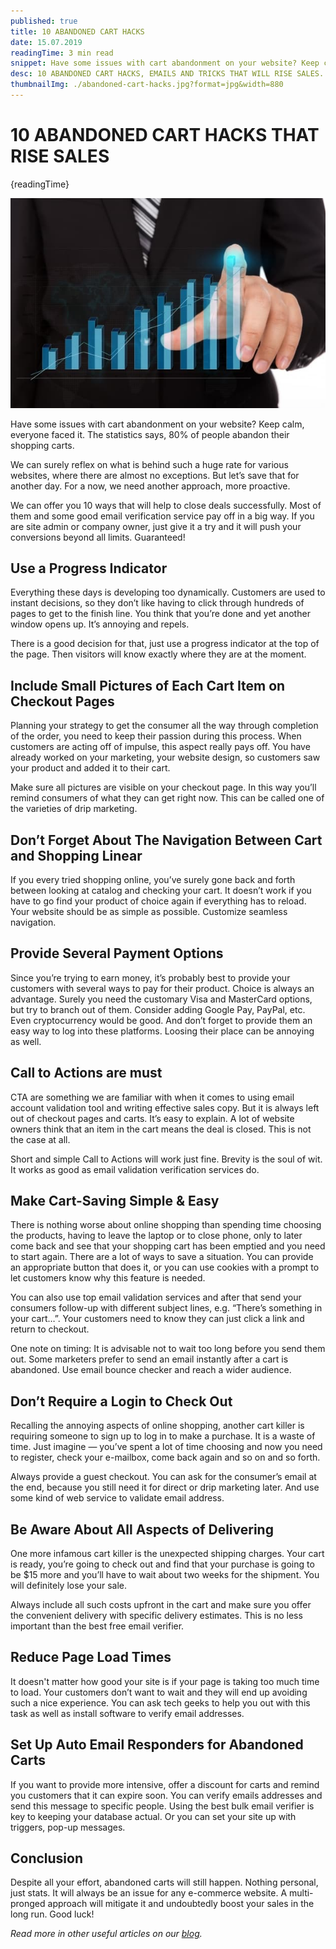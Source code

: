 ```yaml
---
published: true
title: 10 ABANDONED CART HACKS
date: 15.07.2019
readingTime: 3 min read
snippet: Have some issues with cart abandonment on your website? Keep calm, everyone faced it. The statistics says, 80% of people abandon their shopping carts.
desc: 10 ABANDONED CART HACKS, EMAILS AND TRICKS THAT WILL RISE SALES. Usability. Technical tips & auto email responders.
thumbnailImg: ./abandoned-cart-hacks.jpg?format=jpg&width=880
---
```


# 10 ABANDONED CART HACKS THAT RISE SALES

{readingTime}

![10 Abandoned Cart Hacks](./abandoned-cart-hacks.jpg?format=webp;jpg;png;avif&srcset&width=880)

Have some issues with cart abandonment on your website? Keep calm, everyone faced it. The statistics says, 80% of people
abandon their shopping carts.

We can surely reflex on what is behind such a huge rate for various websites, where there are almost no exceptions.
But let’s save that for another day. For a now, we need another approach, more proactive.

We can offer you 10 ways that will help to close deals successfully. Most of them and some good email verification
service pay off in a big way. If you are site admin or company owner, just give it a try and it will push your
conversions beyond all limits. Guaranteed!

## Use a Progress Indicator

Everything these days is developing too dynamically. Customers are used to instant decisions, so they don’t like having
to click through hundreds of pages to get to the finish line. You think that you’re done and yet another window opens
up. It’s annoying and repels.

There is a good decision for that, just use a progress indicator at the top of the page. Then visitors will know
exactly where they are at the moment.

## Include Small Pictures of Each Cart Item on Checkout Pages

Planning your strategy to get the consumer all the way through completion of the order, you need to keep their passion
during this process. When customers are acting off of impulse, this aspect really pays off. You have already worked on
your marketing, your website design, so customers saw your product and added it to their cart.

Make sure all pictures are visible on your checkout page. In this way you’ll remind consumers of what they can get
right now. This can be called one of the varieties of drip marketing.

## Don’t Forget About The Navigation Between Cart and Shopping Linear

If you every tried shopping online, you’ve surely gone back and forth between looking at catalog and checking your cart.
It doesn’t work if you have to go find your product of choice again if everything has to reload. Your website should be
as simple as possible. Customize seamless navigation.

## Provide Several Payment Options

Since you’re trying to earn money, it’s probably best to provide your customers with several ways to pay for their
product. Choice is always an advantage. Surely you need the customary Visa and MasterCard options, but try to branch
out of them. Consider adding Google Pay, PayPal, etc. Even cryptocurrency would be good. And don’t forget to provide
them an easy way to log into these platforms. Loosing their place can be annoying as well.

## Call to Actions are must

CTA are something we are familiar with when it comes to using email account validation tool and writing effective sales
copy. But it is always left out of checkout pages and carts. It’s easy to explain. A lot of website owners think that an
item in the cart means the deal is closed. This is not the case at all.

Short and simple Call to Actions will work just fine. Brevity is the soul of wit. It works as good as email validation
verification services do.

## Make Cart-Saving Simple & Easy

There is nothing worse about online shopping than spending time choosing the products, having to leave the laptop or to
close phone, only to later come back and see that your shopping cart has been emptied and you need to start again. There
are a lot of ways to save a situation. You can provide an appropriate button that does it, or you can use cookies with a
prompt to let customers know why this feature is needed.

You can also use top email validation services and after that send your consumers follow-up with different subject
lines, e.g. “There’s something in your cart…”. Your customers need to know they can just click a link and return to
checkout.

One note on timing: It is advisable not to wait too long before you send them out. Some marketers prefer to send an
email instantly after a cart is abandoned. Use email bounce checker and reach a wider audience.

## Don’t Require a Login to Check Out

Recalling the annoying aspects of online shopping, another cart killer is requiring someone to sign up to log in to make
a purchase. It is a waste of time. Just imagine — you’ve spent a lot of time choosing and now you need to register,
check your e-mailbox, come back again and so on and so forth.

Always provide a guest checkout. You can ask for the consumer’s email at the end, because you still need it for direct
or drip marketing later. And use some kind of web service to validate email address.

## Be Aware About All Aspects of Delivering

One more infamous cart killer is the unexpected shipping charges. Your cart is ready, you’re going to check out and find
that your purchase is going to be $15 more and you’ll have to wait about two weeks for the shipment. You will definitely
lose your sale.

Always include all such costs upfront in the cart and make sure you offer the convenient delivery with specific delivery
estimates. This is no less important than the best free email verifier.

## Reduce Page Load Times

It doesn't matter how good your site is if your page is taking too much time to load. Your customers don’t want to wait
and they will end up avoiding such a nice experience. You can ask tech geeks to help you out with this task as well as
install software to verify email addresses.

## Set Up Auto Email Responders for Abandoned Carts

If you want to provide more intensive, offer a discount for carts and remind you customers that it can expire soon. You
can verify emails addresses and send this message to specific people. Using the best bulk email verifier is key to
keeping your database actual. Or you can set your site up with triggers, pop-up messages.

## Conclusion

Despite all your effort, abandoned carts will still happen. Nothing personal, just stats. It will always be an issue for
any e-commerce website. A multi-pronged approach will mitigate it and undoubtedly boost your sales in the long run.
Good luck!

*Read more in other useful articles on our [blog](/blog).*
